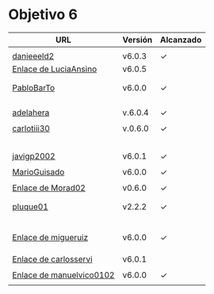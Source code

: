 # Objetivo 6

| URL                                                                              | Versión | Alcanzado |
|----------------------------------------------------------------------------------|---------|-----------|
| <!-- Enlace de sergioae19 -->                                                    |         |           |
| [danieeeld2](https://github.com/danieeeld2/LogisticsRoutes/pull/63)              | v6.0.3  | ✓         |
| [Enlace de LuciaAnsino](https://github.com/LuciaAnsino/CompraOnline/pull/33)     | v6.0.5  |           |
| <!-- Enlace de Enaraque -->                                                      |         |           |
| <!-- Enlace de giorgiogiovanni -->                                               |         |           |
| [PabloBarTo](https://github.com/PabloBarTo/Empresa/pull/31)                      | v6.0.0  | ✓         |
| <!-- Enlace de danibarranqueroo -->                                              |         |           |
| <!-- Enlace de Amadocm -->                                                       |         |           |
| <!-- Enlace de marinajcs -->                                                     |         |           |
| <!-- Enlace de GiancaGrizzly -->                                                 |         |           |
| [adelahera](https://github.com/adelahera/basket-stats/pull/45)                   | v.6.0.4 | ✓         |
| <!-- Enlace de puchy22 -->                                                       |         |           |
| [carlotiii30](https://github.com/carlotiii30/organizacionSemanal/pull/63)        | v.0.6.0 |  ✓          |
| <!-- Enlace de sergioffdez -->                                                   |         |           |
| <!-- Enlace de DarckMonster -->                                                  |         |           |
| <!-- Enlace de eugrdfolcha -->                                                   |         |           |
| <!-- Enlace de diagmatrix -->                                                    |         |           |
| <!-- Enlace de JaimeGM96 -->                                                     |         |           |
| [javigp2002](https://github.com/javigp2002/LazyFood/pull/43)                     | v6.0.1  | ✓         |
| <!-- Enlace de shvtwp -->                                                        |         |           |
| [MarioGuisado](https://github.com/MarioGuisado/TrainMe/pull/60)                  | v6.0.0  | ✓         |
| <!-- Enlace de J P S -->                                                         |         |           |
| [Enlace de Morad02](https://github.com/Morad02/F1Data/pull/49)                   | v0.6.0  | ✓         |
| <!-- Enlace de albertolj -->                                                     |         |           |
| <!-- Enlace de Christianlr -->                                                   |         |           |
| [pluque01](https://github.com/pluque01/CofreSagradoVirtual/pull/33)              | v2.2.2  | ✓         |
| <!-- Enlace de josemponce -->                                                    |         |           |
| <!-- Enlace de smallPingu -->                                                    |         |           |
| <!-- Enlace de chelunike -->                                                     |         |           |
| <!-- Enlace de M M M -->                                                         |         |           |
| <!-- Enlace de moshidev -->                                                      |         |           |
| <!-- Enlace de R L O E -->                                                       |         |           |
| [Enlace de migueruiz](https://github.com/migueruiz/Automatricula/pull/49)        | v6.0.0  | ✓         |
| <!-- Enlace de Javito198 -->                                                     |         |           |
| <!-- Enlace de Alvarosanpal95 -->                                                |         |           |
| <!-- Enlace de spmanolo -->                                                      |         |           |
| [Enlace de carlosservi](https://github.com/carlosservi/asistente_ruta_camioneros/pull/61)                                                   | v6.0.1        |           |
| <!-- Enlace de raultl12 -->                                                      |         |           |
| [Enlace de manuelvico0102](https://github.com/manuelvico0102/easySelect/pull/40) | v6.0.0  | ✓         |
| <!-- Enlace de johnwaves -->                                                     |         |           |
